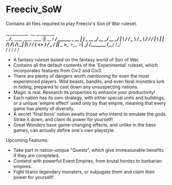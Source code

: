 # Freeciv_SoW
 Contains all files required to play Freeciv's Son of War ruleset.

___________                            .__          _________              
\_   _____/______   ____   ____   ____ |__|__  __  /   _____/ ______  _  __
 |    __) \_  __ \_/ __ \_/ __ \_/ ___\|  \  \/ /  \_____  \ /  _ \ \/ \/ /
 |     \   |  | \/\  ___/\  ___/\  \___|  |\   /   /        (  <_> )     / 
 \___  /   |__|    \___  >\___  >\___  >__| \_/   /_______  /\____/ \/\_/  
     \/                \/     \/     \/                   \/               
- A fantasy ruleset based on the fantasy world of Son of War. 
- Contains all the default contents of the 'Experimental' ruleset, which incorporates features from Civ2 and Civ3.
- There are plenty of dangers worth mentioning for even the most experienced players. Wild beasts, bandits, and even feral monsters lurk in hiding, prepared to cast down any unsuspecting nations.
- Magic is real. Research its properties to enhance your productivity!
- Each nation has its own strategy, with either special units and buildings, or a unique 'empire effect' used only by that empire, meaning that every game has plenty of diversity.
- A secret 'final boss' nation awaits those who intend to emulate the gods. Strike it down, and claim its power for yourself!
- Great Wonders have game-changing effects, and unlike in the base games, can actually define one's own playstyle.

Upcoming Features:
- Take part in nation-unique "Quests", which give immeasurable benefits if they are completed.
- Contend with powerful Event Empires, from brutal hordes to barbarian empires.
- Fight titanic legendary monsters, or subjugate them and claim their power for yourself!
